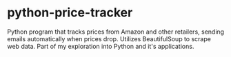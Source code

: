 # python-price-tracker
Python program that tracks prices from Amazon and other retailers, sending emails automatically when prices drop. Utilizes BeautifulSoup to scrape web data. Part of my exploration into Python and it's applications. 
